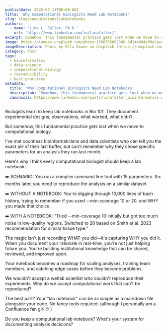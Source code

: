 ```yaml
---
publishDate: 2025-07-11T00:00:00Z
title: 'Why Computational Biologists Need Lab Notebooks'
slug: blog/computationalLabNotebooks
authors:
  - name: 'Lina L. Faller, Ph.D.'
    url: 'https://www.linkedin.com/in/linafaller/'
excerpt: Somehow, this fundamental practice gets lost when we move to computational biology
image: https://images.unsplash.com/photo-1566355892398-3d144894ef0a?q=80&w=886&auto=format&fit=crop&ixlib=rb-4.1.0&ixid=M3wxMjA3fDB8MHxwaG90by1wYWdlfHx8fGVufDB8fHx8fA%3D%3D
imageDescription: Photo by Ella Deane on Unsplash (https://unsplash.com/@digitellaco)
category: Post
tags:
  - bioinformatics
  - data-science
  - computational-biology
  - reproducibility
  - best-practices
metadata:
  title: 'Why Computational Biologists Need Lab Notebooks'
  description: 'Somehow, this fundamental practice gets lost when we move to computational biology'
  canonical: https://www.linkedin.com/posts/linafaller_bioinformatics-datascience-computationalbiology-activity-7349076460558503937-vzoT?utm_source=share&utm_medium=member_desktop&rcm=ACoAAATZB5MBqJ_1K5vjD4H8pzXOCeXJAzwKjQs
---
```


Biologists learn to keep lab notebooks in Bio 101. They document experimental designs, observations, what worked, what didn't.

But somehow, this fundamental practice gets lost when we move to computational biology.

I've met countless bioinformaticians and data scientists who can tell you the exact pH of their last buffer, but can't remember why they chose specific parameters for an analysis they ran last month.

Here's why I think every computational biologist should keep a lab notebook:

➡️ SCENARIO: You run a complex command line tool with 15 parameters. Six months later, you need to reproduce the analysis on a similar dataset.

➡️ WITHOUT A NOTEBOOK: You're digging through 10,000 lines of bash history, trying to remember if you used --min-coverage 10 or 20, and WHY you made that choice.

➡️ WITH A NOTEBOOK: "Tried --min-coverage 10 initially but got too much noise in low-quality regions. Switched to 20 based on Smith et al. 2023 recommendation for similar tissue type."

The magic isn't just recording WHAT you did—it's capturing WHY you did it.
When you document your rationale in real-time, you're not just helping future you. You're building institutional knowledge that can be shared, reviewed, and improved upon.

Your notebook becomes a roadmap for scaling analyses, training team members, and catching edge cases before they become problems.

We wouldn't accept a wetlab scientist who couldn't reproduce their experiments. Why do we accept computational work that can't be reproduced?

The best part? Your "lab notebook" can be as simple as a markdown file alongside your code. No fancy tools required. (although I personally am a Confluence fan girl 🤓 )

Do you keep a computational lab notebook? What's your system for documenting analysis decisions?
